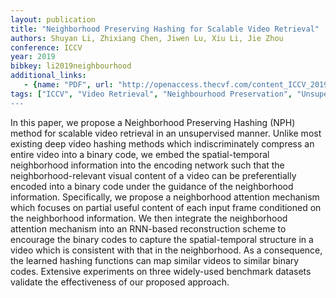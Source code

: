 ```yaml
---
layout: publication
title: "Neighborhood Preserving Hashing for Scalable Video Retrieval"
authors: Shuyan Li, Zhixiang Chen, Jiwen Lu, Xiu Li, Jie Zhou
conference: ICCV
year: 2019
bibkey: li2019neighbourhood
additional_links:
   - {name: "PDF", url: "http://openaccess.thecvf.com/content_ICCV_2019/papers/Li_Neighborhood_Preserving_Hashing_for_Scalable_Video_Retrieval_ICCV_2019_paper.pdf"}
tags: ["ICCV", "Video Retrieval", "Neighbourhood Preservation", "Unsupervised, "Deep Learning", "LSTM"]
---
```

In this paper, we propose a Neighborhood Preserving Hashing (NPH) method for scalable video retrieval in an unsupervised manner. Unlike most existing deep video hashing methods which indiscriminately compress an entire video into a binary code, we embed the spatial-temporal neighborhood information into the encoding network such that the neighborhood-relevant visual content of a video can be preferentially encoded into a binary code under the guidance of the neighborhood information. Specifically, we propose a neighborhood attention mechanism which focuses on partial useful content of each input frame conditioned on the neighborhood information. We then integrate the neighborhood attention mechanism into an RNN-based reconstruction scheme to encourage the binary codes to capture the spatial-temporal structure in a video which is consistent with that in the neighborhood. As a consequence, the learned hashing functions can map similar videos to similar binary codes. Extensive experiments on three widely-used benchmark datasets validate the effectiveness of our proposed approach.
